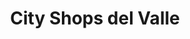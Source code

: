 ---
title: "City Shops del Valle"
url: /tlacoquemecatl-del-valle/city-shops-del-valle/
shop: supermercado
---